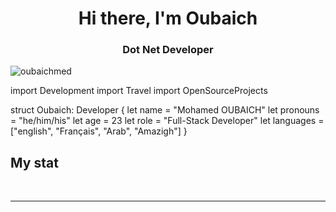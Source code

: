 <div id="header" align="center">
    <h1>Hi there, I'm  Oubaich </h1>
    <h3>Dot Net Developer</h3>
</div>


<p align="left"> <img src="https://komarev.com/ghpvc/?username=oubaichMed&label=Profile%20views&color=0e75b6&style=flat" alt="oubaichmed" /> </p>

import Development
import Travel
import OpenSourceProjects

struct Oubaich: Developer {
  let name = "Mohamed OUBAICH"
  let pronouns = "he/him/his"
  let age = 23
  let role = "Full-Stack Developer"
  let languages = ["english", "Français", "Arab", "Amazigh"]
} 
## My stat

<div id="stat" align="center">
    <img src="https://github-profile-summary-cards.vercel.app/api/cards/profile-details?username=oubaichMed&theme=github_dark" alt=""/>
    <img src="https://github-profile-summary-cards.vercel.app/api/cards/most-commit-language?username=oubaichMed&theme=github_dark" alt=""/>
     <img src="https://github-profile-summary-cards.vercel.app/api/cards/stats?username=oubaichMed&theme=github_dark" alt=""/>
</div>

---
